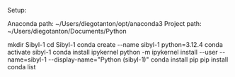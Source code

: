 Setup:

Anaconda path: ~/Users/diegotanton/opt/anaconda3
Project path: ~/Users/diegotanton/Documents/Python

mkdir Sibyl-1
cd Sibyl-1
conda create --name sibyl-1 python=3.12.4
conda activate sibyl-1
conda install ipykernel
python -m ipykernel install --user --name=sibyl-1 --display-name="Python (sibyl-1)"
conda install pip
pip install <packages>
conda list